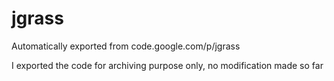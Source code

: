 # jgrass
Automatically exported from code.google.com/p/jgrass

I exported the code for archiving purpose only, no modification made so far
